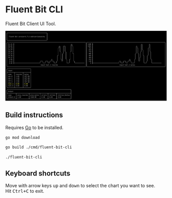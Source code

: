 # Fluent Bit CLI

Fluent Bit Client UI Tool.

![Screenshot](https://raw.githubusercontent.com/calyptia/fluent-bit-cli/main/assets/screenshot_0_20210531.png)

## Build instructions

Requires [Go](https://golang.org/) to be installed.
```bash
go mod download
```
```bash
go build ./cmd/fluent-bit-cli
```
```bash
./fluent-bit-cli
```


## Keyboard shortcuts

Move with arrow keys <kbd>up</kbd> and <kbd>down</kbd> to select the chart you want to see.<br>
Hit <kbd>Ctrl+C</kbd> to exit.

